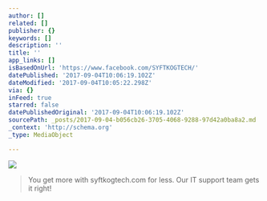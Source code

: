 ```yaml
---
author: []
related: []
publisher: {}
keywords: []
description: ''
title: ''
app_links: []
isBasedOnUrl: 'https://www.facebook.com/SYFTKOGTECH/'
datePublished: '2017-09-04T10:06:19.102Z'
dateModified: '2017-09-04T10:05:22.298Z'
via: {}
inFeed: true
starred: false
datePublishedOriginal: '2017-09-04T10:06:19.102Z'
sourcePath: _posts/2017-09-04-b056cb26-3705-4068-9288-97d42a0ba8a2.md
_context: 'http://schema.org'
_type: MediaObject

---
```

![](https://the-grid-user-content.s3-us-west-2.amazonaws.com/e89a63d2-8a72-4fcc-bc20-7773cf412eac.jpg)

> You get more with syftkogtech.com for less. Our IT support team gets it right!